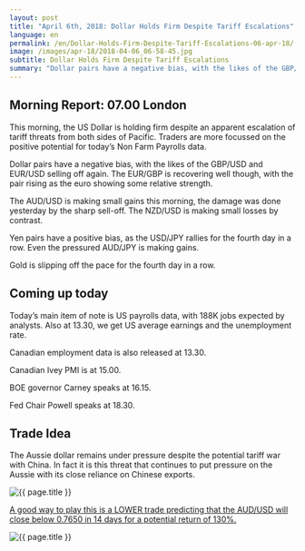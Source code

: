 ```yaml
---
layout: post
title: "April 6th, 2018: Dollar Holds Firm Despite Tariff Escalations"
language: en
permalink: /en/Dollar-Holds-Firm-Despite-Tariff-Escalations-06-apr-18/
image: /images/apr-18/2018-04-06_06-58-45.jpg
subtitle: Dollar Holds Firm Despite Tariff Escalations
summary: "Dollar pairs have a negative bias, with the likes of the GBP/USD and EUR/USD selling off again. The EUR/GBP is recovering well though, with the pair rising as the euro showing some relative strength"
---
```

## Morning Report: 07.00 London

This morning, the US Dollar is holding firm despite an apparent escalation of tariff threats from both sides of Pacific. Traders are more focussed on the positive potential for today’s Non Farm Payrolls data. 

Dollar pairs have a negative bias, with the likes of the GBP/USD and EUR/USD selling off again. The EUR/GBP is recovering well though, with the pair rising as the euro showing some relative strength. 

The AUD/USD is making small gains this morning, the damage was done yesterday by the sharp sell-off. The NZD/USD is making small losses by contrast. 

Yen pairs have a positive bias, as the USD/JPY rallies for the fourth day in a row. Even the pressured AUD/JPY is making gains. 

Gold is slipping off the pace for the fourth day in a row. 

## Coming up today 

Today’s main item of note is US payrolls data, with 188K jobs expected by analysts. Also at 13.30, we get US average earnings and the unemployment rate. 

Canadian employment data is also released at 13.30. 

Canadian Ivey PMI is at 15.00. 

BOE governor Carney speaks at 16.15. 

Fed Chair Powell speaks at 18.30. 

## Trade Idea

The Aussie dollar remains under pressure despite the potential tariff war with China. In fact it is this threat that continues to put pressure on the Aussie with its close reliance on Chinese exports.

<img class="post-image" src="{{ site.url }}/images/apr-18/2018-04-06_06-58-45.jpg" alt="{{ page.title }}" title="{{ page.title }}">

<a href="%LINK%%?currency=GBP&market=forex&underlying=frxAUDUSD&formname=higherlower&duration_amount=14&duration_units=d&amount=10&amount_type=payout&expiry_type=duration&barrier=0.7650" target="_blank">A good way to play this is a LOWER trade predicting that the AUD/USD will close below 0.7650 in 14 days for a potential return of 130%.</a>

<img class="post-image" src="{{ site.url }}/images/apr-18/2018-04-06_07-01-36.jpg" alt="{{ page.title }}" title="{{ page.title }}">

